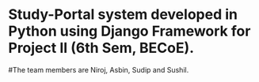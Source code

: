 # Study-Portal system developed in Python using Django Framework for Project II (6th Sem, BECoE).

#The team members are Niroj, Asbin, Sudip and Sushil.





